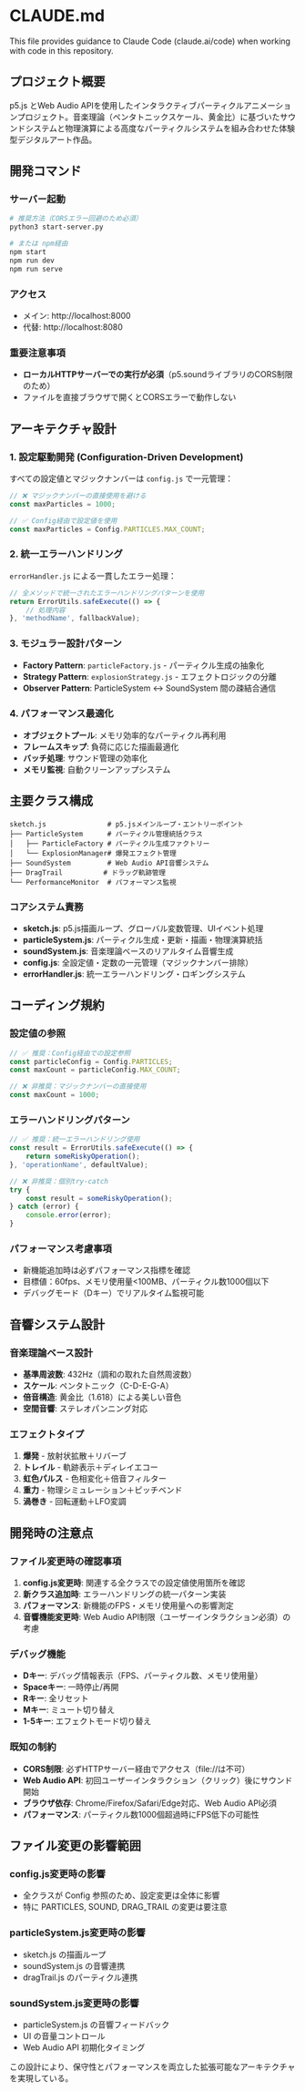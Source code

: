 # CLAUDE.md

This file provides guidance to Claude Code (claude.ai/code) when working with code in this repository.

## プロジェクト概要

p5.js とWeb Audio APIを使用したインタラクティブパーティクルアニメーションプロジェクト。音楽理論（ペンタトニックスケール、黄金比）に基づいたサウンドシステムと物理演算による高度なパーティクルシステムを組み合わせた体験型デジタルアート作品。

## 開発コマンド

### サーバー起動
```bash
# 推奨方法（CORSエラー回避のため必須）
python3 start-server.py

# または npm経由
npm start
npm run dev
npm run serve
```

### アクセス
- メイン: http://localhost:8000
- 代替: http://localhost:8080

### 重要注意事項
- **ローカルHTTPサーバーでの実行が必須**（p5.soundライブラリのCORS制限のため）
- ファイルを直接ブラウザで開くとCORSエラーで動作しない

## アーキテクチャ設計

### 1. 設定駆動開発 (Configuration-Driven Development)
すべての設定値とマジックナンバーは `config.js` で一元管理：

```javascript
// ❌ マジックナンバーの直接使用を避ける
const maxParticles = 1000;

// ✅ Config経由で設定値を使用
const maxParticles = Config.PARTICLES.MAX_COUNT;
```

### 2. 統一エラーハンドリング
`errorHandler.js` による一貫したエラー処理：

```javascript
// 全メソッドで統一されたエラーハンドリングパターンを使用
return ErrorUtils.safeExecute(() => {
    // 処理内容
}, 'methodName', fallbackValue);
```

### 3. モジュラー設計パターン
- **Factory Pattern**: `particleFactory.js` - パーティクル生成の抽象化
- **Strategy Pattern**: `explosionStrategy.js` - エフェクトロジックの分離
- **Observer Pattern**: ParticleSystem ↔ SoundSystem 間の疎結合通信

### 4. パフォーマンス最適化
- **オブジェクトプール**: メモリ効率的なパーティクル再利用
- **フレームスキップ**: 負荷に応じた描画最適化  
- **バッチ処理**: サウンド管理の効率化
- **メモリ監視**: 自動クリーンアップシステム

## 主要クラス構成

```
sketch.js               # p5.jsメインループ・エントリーポイント
├── ParticleSystem      # パーティクル管理統括クラス
│   ├── ParticleFactory # パーティクル生成ファクトリー
│   └── ExplosionManager# 爆発エフェクト管理
├── SoundSystem         # Web Audio API音響システム
├── DragTrail          # ドラッグ軌跡管理
└── PerformanceMonitor  # パフォーマンス監視
```

### コアシステム責務
- **sketch.js**: p5.js描画ループ、グローバル変数管理、UIイベント処理
- **particleSystem.js**: パーティクル生成・更新・描画・物理演算統括
- **soundSystem.js**: 音楽理論ベースのリアルタイム音響生成
- **config.js**: 全設定値・定数の一元管理（マジックナンバー排除）
- **errorHandler.js**: 統一エラーハンドリング・ロギングシステム

## コーディング規約

### 設定値の参照
```javascript
// ✅ 推奨：Config経由での設定参照
const particleConfig = Config.PARTICLES;
const maxCount = particleConfig.MAX_COUNT;

// ❌ 非推奨：マジックナンバーの直接使用
const maxCount = 1000;
```

### エラーハンドリングパターン
```javascript
// ✅ 推奨：統一エラーハンドリング使用
const result = ErrorUtils.safeExecute(() => {
    return someRiskyOperation();
}, 'operationName', defaultValue);

// ❌ 非推奨：個別try-catch
try {
    const result = someRiskyOperation();
} catch (error) {
    console.error(error);
}
```

### パフォーマンス考慮事項
- 新機能追加時は必ずパフォーマンス指標を確認
- 目標値：60fps、メモリ使用量<100MB、パーティクル数1000個以下
- デバッグモード（Dキー）でリアルタイム監視可能

## 音響システム設計

### 音楽理論ベース設計
- **基準周波数**: 432Hz（調和の取れた自然周波数）
- **スケール**: ペンタトニック（C-D-E-G-A）
- **倍音構造**: 黄金比（1.618）による美しい音色
- **空間音響**: ステレオパンニング対応

### エフェクトタイプ
1. **爆発** - 放射状拡散＋リバーブ
2. **トレイル** - 軌跡表示＋ディレイエコー  
3. **虹色パルス** - 色相変化＋倍音フィルター
4. **重力** - 物理シミュレーション＋ピッチベンド
5. **渦巻き** - 回転運動＋LFO変調

## 開発時の注意点

### ファイル変更時の確認事項
1. **config.js変更時**: 関連する全クラスでの設定値使用箇所を確認
2. **新クラス追加時**: エラーハンドリングの統一パターン実装
3. **パフォーマンス**: 新機能のFPS・メモリ使用量への影響測定
4. **音響機能変更時**: Web Audio API制限（ユーザーインタラクション必須）の考慮

### デバッグ機能
- **Dキー**: デバッグ情報表示（FPS、パーティクル数、メモリ使用量）
- **Spaceキー**: 一時停止/再開
- **Rキー**: 全リセット
- **Mキー**: ミュート切り替え
- **1-5キー**: エフェクトモード切り替え

### 既知の制約
- **CORS制限**: 必ずHTTPサーバー経由でアクセス（file://は不可）
- **Web Audio API**: 初回ユーザーインタラクション（クリック）後にサウンド開始
- **ブラウザ依存**: Chrome/Firefox/Safari/Edge対応、Web Audio API必須
- **パフォーマンス**: パーティクル数1000個超過時にFPS低下の可能性

## ファイル変更の影響範囲

### config.js変更時の影響
- 全クラスが Config 参照のため、設定変更は全体に影響
- 特に PARTICLES, SOUND, DRAG_TRAIL の変更は要注意

### particleSystem.js変更時の影響  
- sketch.js の描画ループ
- soundSystem.js の音響連携
- dragTrail.js のパーティクル連携

### soundSystem.js変更時の影響
- particleSystem.js の音響フィードバック
- UI の音量コントロール
- Web Audio API 初期化タイミング

この設計により、保守性とパフォーマンスを両立した拡張可能なアーキテクチャを実現している。